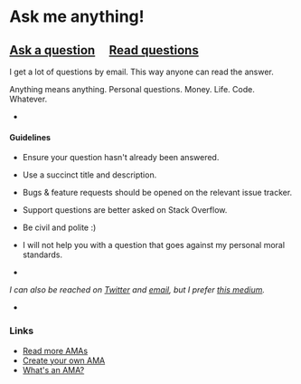 # Ask me anything!

## [Ask a question](../../issues/new) &nbsp;&nbsp;&nbsp; [Read questions](../../issues?q=is%3Aissue+is%3Aclosed)

I get a lot of questions by email. This way anyone can read the answer.

Anything means anything. Personal questions. Money. Life. Code. Whatever.

-

#### Guidelines

- Ensure your question hasn't already been answered.
- Use a succinct title and description.
- Bugs & feature requests should be opened on the relevant issue tracker.
- Support questions are better asked on Stack Overflow.
- Be civil and polite :)
- I will not help you with a question that goes against my personal moral standards.

-

*I can also be reached on [Twitter](https://twitter.com/thelarkinn) and [email](mailto:sean.larkin@cuw.edu), but I prefer [this medium](https://github.com/thelarkinn/ama/issues/new).*

-

### Links

- [Read more AMAs](https://github.com/sindresorhus/amas)
- [Create your own AMA](../../fork)
- [What's an AMA?](https://en.wikipedia.org/wiki/Reddit#AMAs_(%22Ask_Me_Anything%22))

